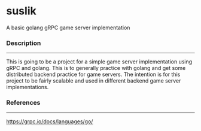 # suslik
A basic golang gRPC game server implementation

### Description
---
This is going to be a project for a simple game server implementation using gRPC
and golang. This is to generally practice with golang and get some distributed
backend practice for game servers. The intention is for this project to be fairly
scalable and used in different backend game server implementations.

### References
---
https://grpc.io/docs/languages/go/
